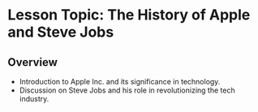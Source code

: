 # Lesson Topic: The History of Apple and Steve Jobs

## Overview
- Introduction to Apple Inc. and its significance in technology.
- Discussion on Steve Jobs and his role in revolutionizing the tech industry.